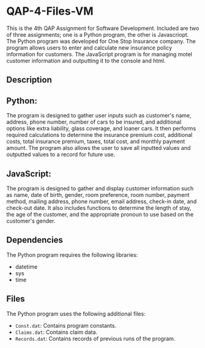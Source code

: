 # QAP-4-Files-VM
This is the 4th QAP Assignment for Software Development. Included are two of three assignments; one is a Python program, the other is Javascriopt.
The Python program was developed for One Stop Insurance company. The program allows users to enter and calculate new insurance policy information for customers.
The JavaScript program is for managing motel customer information and outputting it to the console and html.

## Description
## Python:
The program is designed to gather user inputs such as customer's name, address, phone number, number of cars to be insured, and additional options like extra liability, glass coverage, and loaner cars. It then performs required calculations to determine the insurance premium cost, additional costs, total insurance premium, taxes, total cost, and monthly payment amount. The program also allows the user to save all inputted values and outputted values to a record for future use.
## JavaScript:
The program is designed to gather and display customer information such as name, date of birth, gender, room preference, room number, payment method, mailing address, phone number, email address, check-in date, and check-out date. It also includes functions to determine the length of stay, the age of the customer, and the appropriate pronoun to use based on the customer's gender.

## Dependencies
The Python program requires the following libraries:
- datetime
- sys
- time

## Files
The Python program uses the following additional files:
- `Const.dat`: Contains program constants.
- `Claims.dat`: Contains claim data.
- `Records.dat`: Contains records of previous runs of the program.
